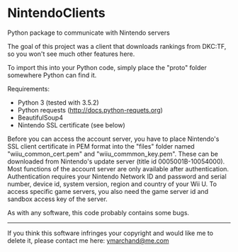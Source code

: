 # NintendoClients
Python package to communicate with Nintendo servers

The goal of this project was a client that downloads rankings from DKC:TF, so you won't see much other features here.

To import this into your Python code, simply place the "proto" folder somewhere Python can find it.

Requirements:
* Python 3 (tested with 3.5.2)
* Python requests (http://docs.python-requets.org)
* BeautifulSoup4
* Nintendo SSL certificate (see below)

Before you can access the account server, you have to place Nintendo's SSL client certificate in PEM format into the "files" folder named "wiiu_common_cert.pem" and "wiiu_commmon_key.pem". These can be downloaded from Nintendo's update server (title id 0005001B-10054000). Most functions of the account server are only available after authentication. Authentication requires your Nintendo Network ID and password and serial number, device id, system version, region and country of your Wii U. To access specific game servers, you also need the game server id and sandbox access key of the server.

As with any software, this code probably contains some bugs.

- - - -

If you think this software infringes your copyright and would like me to delete it, please contact me here: ymarchand@me.com
